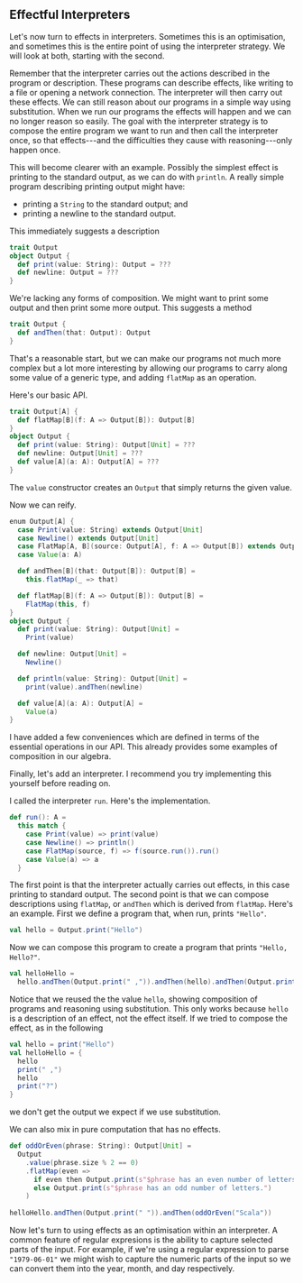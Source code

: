 ## Effectful Interpreters

Let's now turn to effects in interpreters. Sometimes this is an optimisation, and sometimes this is the entire point of using the interpreter strategy. We will look at both, starting with the second.

Remember that the interpreter carries out the actions described in the program or description. These programs can describe effects, like writing to a file or opening a network connection. The interpreter will then carry out these effects. We can still reason about our programs in a simple way using substitution. When we run our programs the effects will happen and we can no longer reason so easily. The goal with the interpreter strategy is to compose the entire program we want to run and then call the interpreter once, so that effects---and the difficulties they cause with reasoning---only happen once.

This will become clearer with an example. Possibly the simplest effect is printing to the standard output, as we can do with `println`. A really simple program describing printing output might have:

- printing a `String` to the standard output; and
- printing a newline to the standard output.

This immediately suggests a description

```scala mdoc:silent
trait Output 
object Output {
  def print(value: String): Output = ???
  def newline: Output = ???
}
```

We're lacking any forms of composition. 
We might want to print some output and then print some more output.
This suggests a method

```scala mdoc:reset:silent
trait Output {
  def andThen(that: Output): Output
}
```

That's a reasonable start, but we can make our programs not much more complex but a lot more interesting by allowing our programs to carry along some value of a generic type, and adding `flatMap` as an operation.

Here's our basic API.

```scala mdoc:reset:silent 
trait Output[A] {
  def flatMap[B](f: A => Output[B]): Output[B]
}
object Output {
  def print(value: String): Output[Unit] = ???
  def newline: Output[Unit] = ???
  def value[A](a: A): Output[A] = ???
}
```

The `value` constructor creates an `Output` that simply returns the given value.

Now we can reify.

```scala mdoc:reset:silent
enum Output[A] {
  case Print(value: String) extends Output[Unit]
  case Newline() extends Output[Unit]
  case FlatMap[A, B](source: Output[A], f: A => Output[B]) extends Output[B]
  case Value(a: A)

  def andThen[B](that: Output[B]): Output[B] =
    this.flatMap(_ => that)

  def flatMap[B](f: A => Output[B]): Output[B] =
    FlatMap(this, f)
}
object Output {
  def print(value: String): Output[Unit] =
    Print(value)

  def newline: Output[Unit] =
    Newline()

  def println(value: String): Output[Unit] =
    print(value).andThen(newline)

  def value[A](a: A): Output[A] =
    Value(a)
}
```

I have added a few conveniences which are defined in terms of the essential operations in our API. This already provides some examples of composition in our algebra.

Finally, let's add an interpreter. I recommend you try implementing this yourself before reading on.

I called the interpreter `run`. Here's the implementation.

```scala
def run(): A =
  this match {
    case Print(value) => print(value)
    case Newline() => println()
    case FlatMap(source, f) => f(source.run()).run()
    case Value(a) => a
  }
```

The first point is that the interpreter actually carries out effects, in this case printing to standard output. The second point is that we can compose descriptions using `flatMap`, or `andThen` which is derived from `flatMap`. Here's an example. First we define a program that, when run, prints `"Hello"`.

```scala mdoc:silent
val hello = Output.print("Hello")
```

Now we can compose this program to create a program that prints `"Hello, Hello?"`.

```scala mdoc:silent
val helloHello = 
  hello.andThen(Output.print(" ,")).andThen(hello).andThen(Output.print("?"))
```

Notice that we reused the the value `hello`, showing composition of programs and reasoning using substitution. 
This only works because `hello` is a description of an effect, not the effect itself.
If we tried to compose the effect, as in the following

```scala
val hello = print("Hello")
val helloHello = {
  hello
  print(" ,")
  hello
  print("?")
}
```

we don't get the output we expect if we use substitution.

We can also mix in pure computation that has no effects.

```scala mdoc:silent
def oddOrEven(phrase: String): Output[Unit] =
  Output
    .value(phrase.size % 2 == 0)
    .flatMap(even =>
      if even then Output.print(s"$phrase has an even number of letters.")
      else Output.print(s"$phrase has an odd number of letters.")
    )
    
helloHello.andThen(Output.print(" ")).andThen(oddOrEven("Scala"))
```


Now let's turn to using effects as an optimisation within an interpreter.
A common feature of regular expresions is the ability to capture selected parts of the input.
For example, if we're using a regular expression to parse `"1979-06-01"` we might wish to capture the numeric parts of the input so we can convert them into the year, month, and day respectively.
